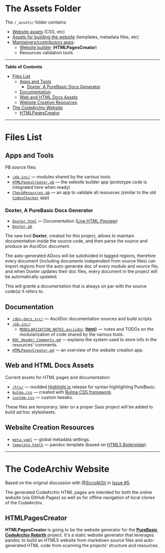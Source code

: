 # The Assets Folder

The `/_assets/` folder contains:

- [Website assets] (CSS, etc)
- [Assets for building the website] (templates, metadata files, etc)
- [Maintainers/contributors apps]:
    + [Website builder] (__HTMLPagesCreator__)
    + Resources validation tools

[Website assets]: #website-assets
[Assets for building the website]: #website-creation-resources
[Website builder]: #htmlpagescreator
[Maintainers/contributors apps]: #apps-and-tools

-----

**Table of Contents**

<!-- MarkdownTOC autolink="true" bracket="round" autoanchor="false" lowercase="only_ascii" uri_encoding="true" levels="1,2,3" -->

- [Files List](#files-list)
    - [Apps and Tools](#apps-and-tools)
        - [Doxter, A PureBasic Docs Generator](#doxter-a-purebasic-docs-generator)
    - [Documentation](#documentation)
    - [Web and HTML Docs Assets](#web-and-html-docs-assets)
    - [Website Creation Resources](#website-creation-resources)
- [The CodeArchiv Website](#the-codearchiv-website)
    - [HTMLPagesCreator](#htmlpagescreator)

<!-- /MarkdownTOC -->

-----


# Files List

## Apps and Tools

PB source files:

- [`/pb-inc/`](./pb-inc) — modules shared by the various tools.
- [`HTMLPagesCreator.pb`](./HTMLPagesCreator.pb) — the website builder app (prototype code is integrated here when ready)
- [`CheckResources.pb`](./CheckResources.pb) — an app to validate all resources (similar to the old [`CodesChecker`][CodesChecker] app)

[CodesChecker]: ../_tempwork/CodesChecker.md "Read about the 'CodesChecker' app"

### Doxter, A PureBasic Docs Generator

- [`Doxter.html`](./Doxter.html) — Documentation ([Live HTML Preview][Doxter LiveHTML])
- [`Doxter.pb`](./Doxter.pb)

The new tool __Doxter__, created for this project, allows to maintain documentation inside the source code, and then parse the source and produce an AsciiDoc document.

The auto-generated ADocs will be subdivided in tagged regions, therefore every document (including documents independent from source files) can import regions from the auto-generate doc of every module and source file, and when Doxter updates their doc files, every document in the project will be automatically updated.

This will grante a documentation that is always on par with the source code(s) it refers to.

[Doxter LiveHTML]: http://htmlpreview.github.io/?https://github.com/tajmone/PBCodeArcProto/blob/master/_assets/Doxter.html "Live HTML Preview of Doxter Documentation"

## Documentation

- [`/dev-docs_src/`](./dev-docs_src) — AsciiDoc documentation sources and build scripts.
- [`/pb-inc/`](./pb-inc):
    + [`MODULARIZATION_NOTES.asciidoc`][MODULARZ adoc] ([__html__][MODULARZ live]) — notes and TODOs on the modularization of code shared by the various tools.
- [`DOC_Header_Comments.md`](./DOC_Header_Comments.md) — explains the system used to store info in the resources' comments.
- [`HTMLPagesCreator.md`](./HTMLPagesCreator.md) — an overview of the website creation app.

[MODULARZ adoc]: ./pb-inc/MODULARIZATION_NOTES.asciidoc
[MODULARZ live]: https://tajmone.github.io/PBCodeArcProto/_assets/pb-inc/MODULARIZATION_NOTES "Live HTML Preview"

## Web and HTML Docs Assets

Current assets for HTML pages and documentation:

- [`/hjs/`](./hjs) — modded [Highlight.js] release for syntax highlighting PureBasic.
- [`bulma.css`](./bulma.css) — created with [Bulma CSS framework].
- [`custom.css`](./custom.css) — custom tweaks.

These files are temporary; later on a proper Sass project will be added to build _ad hoc_ stylesheets.

## Website Creation Resources

- [`meta.yaml`](./meta.yaml) — global metadata settings.
- [`template.html5`](./template.html5) — pandoc template (based on [HTML5 Boilerplate]).


-------------------------------------------------------------------------------

# The CodeArchiv Website

Based on the original discussion with [@SicroAtGit] in [Issue #5].

The generated CodeArchiv HTML pages are intended for both the online website (via GitHub Pages) as well as for offline navigation of local clones of the CodeArchiv. 


## HTMLPagesCreator

__HTMLPagesCreator__ is going to be the website generator for the __[PureBasic CodeArchiv Rebirth]__ project. It's a static website generator that leverages pandoc to build an HTML5 website from markdown source files and auto-generated HTML code from scanning the projects' structure and resources.





<!-----------------------------------------------------------------------------
                               REFERENCE LINKS                                
------------------------------------------------------------------------------>

[PureBasic CodeArchiv Rebirth]: https://github.com/SicroAtGit/PureBasic-CodeArchive-Rebirth "Visit the 'PureBasic CodeArchiv Rebirth' repository"

[Issue #5]: https://github.com/SicroAtGit/PureBasic-CodeArchive-Rebirth/issues/5

[@SicroAtGit]: https://github.com/SicroAtGit "View @SicroAtGit's GitHub profile"
[@tajmone]: https://github.com/tajmone "View @tajmone's GitHub profile"

[Bulma CSS framework]: https://bulma.io/ "Visit Bulma CSS framework website"

[HTML5 Boilerplate]: https://html5boilerplate.com/ "Visit HTML5 Boilerplate website"

[Highlight.js]:https://highlightjs.org 

<!-- Project Files -->

<!-- EOF -->
